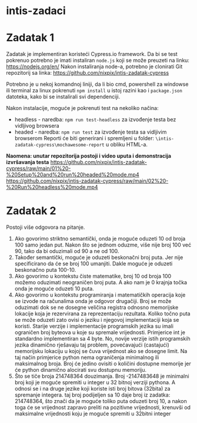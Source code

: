 # intis-zadaci

# Zadatak 1
Zadatak je implementiran koristeći Cypress.io framework.
Da bi se test pokrenuo potrebno je imati instaliran `node.js` koji se može preuzeti na linku: https://nodejs.org/en/
Nakon instaliranja node-a, potrebno je clonirati Git repozitorij sa linka: https://github.com/nixpix/intis-zadatak-cypress

Potrebno je u nekoj komandnoj liniji, da li bio cmd, powershell za windowse ili terminal za linux pokrenuti `npm install` u istoj razini kao i `package.json` datoteka, kako bi se instalirali svi dependenciji.

Nakon instalacije, moguće je pokrenuti test na nekoliko načina:

 - headless  - naredba: `npm run test-headless` za izvođenje testa bez vidljivog browsera
 - headed - naredba: `npm run test` za izvođenje testa sa vidljivim browserom
Reporti će biti generirani i spremljeni u folder: `\intis-zadatak-cypress\mochawesome-report` u obliku HTML-a.

**Naomena: unutar repozitorija postoji i video uputa i demonstracija izvršavanja testa**
https://github.com/nixpix/intis-zadatak-cypress/raw/main/01%20-%20Setup%20and%20run%20headed%20mode.mp4
https://github.com/nixpix/intis-zadatak-cypress/raw/main/02%20-%20Run%20headless%20mode.mp4
# Zadatak 2

Postoji više odgovora na pitanje.

 1. Ako govorimo striktno semantički, onda je moguće oduzeti 10 od broja 100 samo jedan put. Nakon što se jednom oduzme, više nije broj 100 već 90, tako da bi oduzimali od 90 a ne od 100.
 2. Također semantički, moguće je oduzeti beskonačni broj puta. Jer nije specificirano da će se broj 100 umanjiti. Dakle moguće je oduzeti beskonačno puta 100-10.
 3. Ako govorimo u kontekstu čiste matematike, broj 10 od broja 100 možemo oduzimati neograničen broj puta. A ako nam je 0 krajnja točka onda je moguće oduzeti 10 puta.
 4. Ako govorimo u kontekstu programiranja i matematičkih operacija koje se izvode na računalima onda je odgovor drugačiji. Broj se može oduzimati dok se ne dosegne veličina registra odnosno memorijske lokacije koja je rezervirana za reprezentaciju rezultata. Koliko točno puta se može oduzeti zato ovisi o jeziku i njegovoj implementaciji koja se koristi. Starije verzije i implementacije programskih jezika su imali ograničen broj byteova u koje su spremale vrijednosti. Primjerice int je standardno implementiran sa 4 byte. No, novije verzije istih programskih jezika dinamično rješavaju taj problem, povećavajući (castajući) memorijsku lokaciju u kojoj se čuva vrijednost ako se dosegne limit. Na taj način primjerice python nema ograničenja minimalnog ili maksimalnog broja. Broj će jedino ovisiti o količini dostupne memorije jer će python dinamično alocirati svu dostupnu memoriju.
 5. Što se tiče broja 214748364 douzimanja. Broj -2147483648 je minimalni broj koji je moguće spremiti u integer u 32 bitnoj verziji pythona. A odnosi se i na druge jezike koji koriste isti broj bitova (32bita) za spremanje integera. taj broj podijeljen sa 10 daje broj iz zadatka: 214748364, što znači da je moguće toliko puta oduzeti broj 10, a nakon toga će se vrijednost zapravo preliti na pozitivne vrijednosti, krenuvši od maksimalne vrijednosti koju je moguće spremiti u 32bitni integer